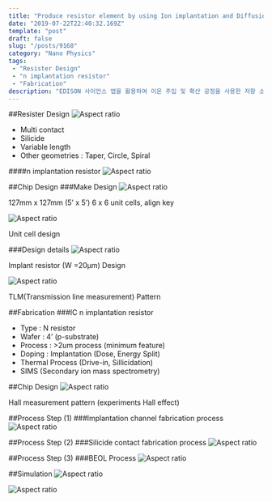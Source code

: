```yaml
---
title: "Produce resistor element by using Ion implantation and Diffusion process/이온 주입 및 확산 공정을 사용한 저항 소자의 제작"
date: "2019-07-22T22:40:32.169Z"
template: "post"
draft: false
slug: "/posts/9168"
category: "Nano Physics"
tags: 
 - "Resister Design"
 - "n implantation resistor"
 - "Fabrication"
description: "EDISON 사이언스 앱을 활용하여 이온 주입 및 확산 공정을 사용한 저항 소자의 제작"
---
```

##Resister Design
![Aspect ratio](/media/POST/9168/0.jpg)

- Multi contact
- Silicide
- Variable length
- Other geometries : Taper, Circle, Spiral

####n implantation resistor
![Aspect ratio](/media/POST/9168/1.jpg)

##Chip Design
###Make Design
![Aspect ratio](/media/POST/9168/2.jpg)

127mm x 127mm (5’ x 5’) 6 x 6 unit cells, align key


![Aspect ratio](/media/POST/9168/3.jpg)

Unit cell design


###Design details
![Aspect ratio](/media/POST/9168/4.jpg)

Implant resistor (W =20μm) Design

![Aspect ratio](/media/POST/9168/5.jpg)

TLM(Transmission line measurement) Pattern

##Fabrication
###IC n implantation resistor 
- Type : N resistor
- Wafer : 4’ (p-substrate)
- Process : >2um process (minimum feature) 
- Doping : Implantation (Dose, Energy Split) 
- Thermal Process (Drive-in, Sillicidation)
- SIMS (Secondary ion mass spectrometry)

##Chip Design
![Aspect ratio](/media/POST/9168/6.jpg)

Hall measurement pattern (experiments Hall effect)

##Process Step (1)
###Implantation channel fabrication process
![Aspect ratio](/media/POST/9168/7.jpg)

##Process Step (2)
###Silicide contact fabrication process
![Aspect ratio](/media/POST/9168/8.jpg)

##Process Step (3)
###BEOL Process
![Aspect ratio](/media/POST/9168/9.jpg)

##Simulation
![Aspect ratio](/media/POST/9168/10.jpg)

![Aspect ratio](/media/POST/9168/11.jpg)
